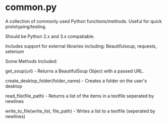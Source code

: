 # common.py
A collection of commonly used Python functions/methods. Useful for quick prototyping/testing.

Should be Python 2.x and 3.x compatiable. 

Includes support for external libraries including: Beautifulsoup, requests, selenium


Some Methods Included:

get_soup(url) - Returns a BeautifulSoup Object with a passed URL.

create_desktop_folder(folder_name) - Creates a folder on the user's desktop

read_file(file_path) - Returns a list of the items in a textfile seperated by newlines

write_to_file(write_list, file_path) - Writes a list to a textfile (seperated by newlines)


